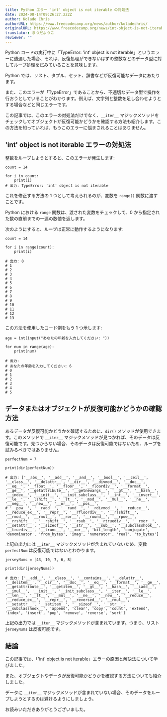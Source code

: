 ```yaml
---
title: Python エラー 'int' object is not iterable の対処法
date: 2024-08-14T09:26:27.222Z
author: Kolade Chris
authorURL: https://www.freecodecamp.org/news/author/koladechris/
originalURL: https://www.freecodecamp.org/news/int-object-is-not-iterable-python-error-solved/
translator: まつだようこ
reviewer: ""
---
```


Python コードの実行中に「TypeError: 'int' object is not iterable」というエラーに遭遇した場合、それは、反復処理ができないはずの整数などのデータ型に対してループ処理を試みていることを意味します。

<!-- more -->

Python では、リスト、タプル、セット、辞書などが反復可能なデータにあたります。

また、このエラーが「TypeError」であることから、不適切なデータ型で操作を行おうとしていることがわかります。例えば、文字列と整数を足し合わせようとする場合などと同じエラーです。

この記事では、このエラーの対処法だけでなく、`__iter__` マジックメソッドをチェックしてオブジェクトが反復可能かどうかを確認する方法も紹介します。この方法を知っていれば、もうこのエラーに悩まされることはありません。

## 'int' object is not iterable エラーの対処法

整数をループしようとすると、このエラーが発生します:

```
count = 14

for i in count:
    print(i)
# 出力: TypeError: 'int' object is not iterable
```

これを修正する方法の 1 つとして考えられるのが、変数を `range()` 関数に渡すことです。

Python における `range` 関数は、渡された変数をチェックして、0 から指定された数の直前までの一連の数値を返します。

次のようにすると、ループは正常に動作するようになります:

```
count = 14

for i in range(count):
    print(i)

# 出力: 0
# 1
# 2
# 3
# 4
# 5
# 6
# 7
# 8
# 9
# 10
# 11
# 12
# 13
```

この方法を使用したコード例をもう 1 つ示します:

```
age = int(input("あなたの年齢を入力してください: "))

for num in range(age):
    print(num)

# 出力: 
# あなたの年齢を入力してください: 6
# 0
# 1
# 2
# 3
# 4
# 5
```

## データまたはオブジェクトが反復可能かどうかの確認方法

あるデータが反復可能かどうかを確認するために、`dir()` メソッドが使用できます。このメソッドで `__iter__` マジックメソッドが見つかれば、そのデータは反復可能です。見つからない場合、そのデータは反復可能ではないため、ループを試みるべきではありません。

```
perfectNum = 7

print(dir(perfectNum))

# 出力: ['__abs__', '__add__', '__and__', '__bool__', '__ceil__', '__class__', '__delattr__', '__dir__', '__divmod__', '__doc__', '__eq__', '__float__', '__floor__', '__floordiv__', '__format__', '__ge__', '__getattribute__', '__getnewargs__', '__gt__', '__hash__', '__index__', '__init__', '__init_subclass__', '__int__', '__invert__', '__le__', '__lshift__', '__lt__', '__mod__', '__mul__', '__ne__', '__neg__', '__new__', '__or__', '__pos__', 
# '__pow__', '__radd__', '__rand__', '__rdivmod__', '__reduce__', '__reduce_ex__', '__repr__', '__rfloordiv__', '__rlshift__', '__rmod__', '__rmul__', '__ror__', '__round__', '__rpow__', '__rrshift__', '__rshift__', '__rsub__', '__rtruediv__', '__rxor__', '__setattr__', '__sizeof__', '__str__', '__sub__', '__subclasshook__', '__truediv__', '__trunc__', '__xor__', 'bit_length', 'conjugate', 'denominator', 'from_bytes', 'imag', 'numerator', 'real', 'to_bytes']
```

上記の出力には `__iter__` マジックメソッドが含まれていないため、変数 `perfectNum` は反復可能ではないとわかります。

```
jerseyNums = [43, 10, 7, 6, 8]

print(dir(jerseyNums))

# 出力: ['__add__', '__class__', '__contains__', '__delattr__', '__delitem__', '__dir__', '__doc__', '__eq__', '__format__', '__ge__', '__getattribute__', '__getitem__', '__gt__', '__hash__', '__iadd__', '__imul__', '__init__', '__init_subclass__', '__iter__', '__le__', '__len__', '__lt__', '__mul__', '__ne__', '__new__', '__reduce__', '__reduce_ex__', '__repr__', '__reversed__', '__rmul__', '__setattr__', '__setitem__', '__sizeof__', '__str__', '__subclasshook__', 'append', 'clear', 'copy', 'count', 'extend', 'index', 'insert', 'pop', 'remove', 'reverse', 'sort']
```

上記の出力では `__iter__` マジックメソッドが含まれています。つまり、リスト `jerseyNums` は反復可能です。

## 結論

この記事では、「'int' object is not iterable」エラーの原因と解決法について学びました。

また、オブジェクトやデータが反復可能かどうかを確認する方法についても紹介しました。

データに `__iter__` マジックメソッドが含まれていない場合、そのデータをループしようとするのは避けるようにしましょう。

お読みいただきありがとうございました。

